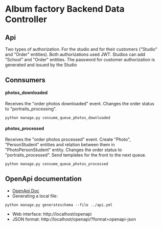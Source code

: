 # Album factory Backend Data Controller

## Api
Two types of authorization. For the studio and for their customers ("Studio" and "Order" entities).
Both authorizations used JWT. Studios can add "School" and "Order" entities.
The password for customer authorization is generated and issued by the Studio

## Connsumers
#### photos_downloaded
Receives the "order photos downloaded" event.
Changes the order status to "portraits_processing".
```command line
python manage.py consume_queue_photos_downloaded
```
#### photos_processed
Receives the "order photos processed" event.
Create "Photo",  "PersonStudent" entities and relation between them in "PhotoPersonStudent" entity.
Changes the order status to "portraits_processed".
Send templates for the front to the next queue.
```command line
python manage.py consume_queue_photos_processed
```

## OpenApi documentation

- [OpenApi Doc](https://github.com/Todvaa/album-factory/blob/master/api.yml)
- Generating a local file:
```command line
python manage.py generateschema --file ../api.yml
```
- Web interface: http://localhost/openapi
- JSON format: http://localhost/openapi/?format=openapi-json

